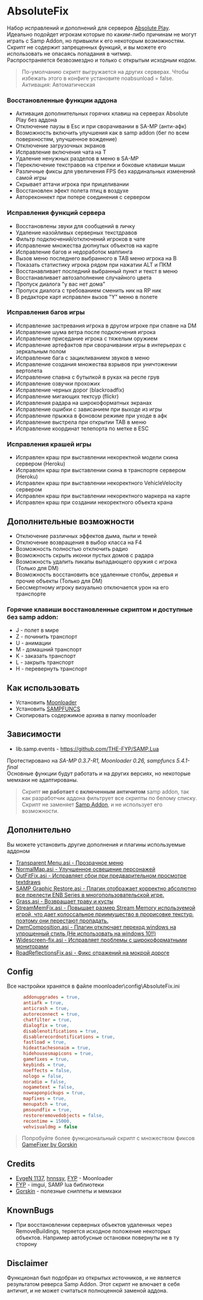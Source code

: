 # AbsoluteFix

Набор исправлений и дополнений для серверов [Absolute Play](https://sa-mp.ru/).  
Идеально подойдет игрокам которые по каким-либо причинам не могут играть с Samp Addon, но привыкли к его некоторым возможностям.  
Скрипт не содержит запрещенных функций, и вы можете его использовать не опасаясь попадания в читмир.  
Распространяется безвозмездно и только с открытым исходным кодом.  

> По-умолчанию скрипт выгружается на других серверах. Чтобы избежать этого в конфиге установите noabsunload = false.  
Активация: Автоматическая

### Восстановленные функции аддона
* Активация дополнительных горячих клавиш на серверах Absolute Play без аддона
* Отключение паузы в Esc и при сворачивании в SA-MP (анти-афк)
* Возможность включить улучшения как в samp addon (бег по всем поверхностям, улучшенное вождение)
* Отключение загрузочных экранов
* Исправление включения чата на T
* Удаление ненужных разделов в меню в SA-MP
* Переключение текстравов на стрелки и боковые клавиши мыши
* Различные фиксы для увеличения FPS без кардинальных изменений самой игры
* Скрывает аттачи игрока при прицеливании
* Восстановлен эфект полета птиц в воздухе
* Автореконнект при потере соединения с сервером

### Исправления функций сервера
* Восстановлены звуки для сообщений в личку
* Удаление назойливых серверных текстдравов
* Фильтр подключений/отключений игроков в чате
* Исправление множества дюпнутых объектов на карте
* Исправление багов и недоработок маппинга
* Вызов меню последнего выбранного в TAB меню игрока на B
* Показать статистику игрока рядом при нажатии ALT и ПКМ
* Восстанавливает последний выбранный пункт и текст в меню
* Восстанавливает автозаполнение случайного цвета
* Пропуск диалога "у вас нет дома"
* Пропуск диалога с требованием сменить ник на RP ник
* В редакторе карт исправлен вызов "Y" меню в полете

### Исправления багов игры
* Исправление застревания игрока в другом игроке при спавне на DM
* Исправление шума ветра после подключения игрока
* Исправление приседание игрока с тяжелым оружием
* Исправление артефактов при сворачивании игры в интерьерах с зеркальным полом
* Исправление бага с зацикливанием звуков в меню
* Исправление создания множества взрывов при уничтожении вертолета
* Исправление спавна с бутылкой в руках на респе грув
* Исправление озвучки прохожих
* Исправление черных дорог (blackroadfix)
* Исправление мигающих тектсур (flickr)
* Исправления радара на широкоформатных экранах
* Исправление ошибки с зависанием при выходе из игры
* Исправление прыжка в фоновом режиме при уходе в афк
* Исправление выстрела при открытии TAB в меню
* Исправление координат телепорта по метке в ESC

### Исправления крашей игры
* Исправлен краш при выставлении некоректной модели скина сервером (Heroku)
* Исправлен краш при выставлении скина в транспорте сервером (Heroku)
* Исправлен краш при выставлении некоректного VehicleVelocity сервером
* Исправлен краш при выставлении некоректного маркера на карте
* Исправлен краш при создании некоректного объекта крана

## Дополнительные возможности
* Отключение различных эффектов дыма, пыли и теней
* Отключение возвращения в выбор класса на F4
* Возможность полностью отключить радио
* Возможность скрыть иконки пустых домов с радара
* Возможность удалить пикапы выпадающего оружия с игрока (Только для DM)
* Возможность восстановить все удаленные столбы, деревья и прочие объекты (Только для DM)
* Бессмертному игроку визуально отключается урон на его транспорте

### Горячие клавиши восстановленные скриптом и доступные без samp addon:
* J - полет в мире
* Z - починить транспорт
* U - анимации
* M - домашний транспорт
* K - заказать транспорт
* L - закрыть транспорт
* H - перевернуть транспорт

## Как использовать
- Установить [Moonloader](https://www.blast.hk/threads/13305/)  
- Установить [SAMPFUNCS](https://www.blast.hk/threads/17/)  
- Скопировать содержимое архива в папку moonloader  

## Зависимости
* lib.samp.events - https://github.com/THE-FYP/SAMP.Lua

Протестировано на *SA-MP 0.3.7-R1, Moonloader 0.26, sampfuncs 5.4.1-final*  
Основные функции будут работать и на других версиях, но некоторые мемхаки не адаптированы.

> Скрипт **не работает с включенным античитом** samp addon, так как разработчик аддона фильтрует все скрипты по белому списку. Скрипт не заменяет [Samp Addon](https://sa-mp.ru/sampaddon), и не использует его возможности. 

## Дополнительно
Вы можете установить другие дополнения и плагины используемые аддоном  

* [Transparent Menu.asi - Прозрачное меню](https://libertycity.ru/files/gta-san-andreas/96340-transparent-menu.html)
* [NormalMap.asi - Улучшенное освещение персонажей](https://www.blast.hk/threads/19173/)
* [OutFitFix.asi - Исправляет сбои при предварительном просмотре textdraws](https://gtaforums.com/topic/759412-relsa-fixes-for-normalmapweapons-outfit-and-shell/)
* [SAMP Graphic Restore.asi - Плагин отображает корректно абсолютно все прелести ENB Series в многопользовательской игре.](https://www.blast.hk/threads/25150/)
* [Grass.asi - Возвращает траву и кусты](https://libertycity.net/files/gta-san-andreas/96677-samp-grass.html)
* [StreamMemFix.asi - Повышает размер Stream Memory используемой игрой, что дает колоссальное приимущество в прорисовке текстур, поэтому они перестают пропадать.](https://libertycity.ru/files/gta-san-andreas/31883-sa-streammemfix-2.2.html)
* [DwmComposition.asi - Плагин отключает переход windows на упрощенный стиль (Не использовать на windows 10!!)](https://www.blast.hk/threads/13368/)
* [Widescreen-fix.asi - Исправляет проблемы с широкоформатными мониторами](https://gamemodding.com/ru/gta-san-andreas/others/45270-widescreen-fix.html)
* [RoadReflectionsFix.asi - Фикс отражений на мокрой дороге](https://www.gtagarage.com/mods/show.php?id=22398)

## Config
Все настройки хранятся в файле moonloader\config\AbsoluteFix.ini  
```INI
      addonupgrades = true,
      antiafk = true,
      anticrash = true,
	  autoreconnect = true,
      chatfilter = true,
      dialogfix = true,
      disablenotifications = true,
	  disablerecordnotifications = true,
      fastload = true,
      hideattachesonaim = true,
	  hidehousesmapicons = true,
      gamefixes = true,
      keybinds = true,
      noeffects = false,
      nologo = false,
	  noradio = false,
      nogametext = false,
	  noweaponpickups = true,
      mapfixes = true,
      menupatch = true,
      pmsoundfix = true,
	  restoreremovedobjects = false,
	  recontime = 15000,
      vehvisualdmg = false
```

> Попробуйте более функциональный скрипт с множеством фиксов [GameFixer by Gorskin](https://vk.com/@gorskinscripts-gamefixer-obnovlenie-30)

## Credits 
* [EvgeN 1137](https://www.blast.hk/members/1), [hnnssy](https://www.blast.hk/members/66797), [FYP](https://github.com/THE-FYP) - Moonloader  
* [FYP](https://github.com/THE-FYP) - imgui, SAMP lua библиотеки
* [Gorskin](https://vk.com/gorskinscripts) - полезные сниппеты и мемхаки

## KnownBugs
* При восстановлении серверных объектов удаленных через RemoveBuildings, теряется исходное положение некоторых объектов. Например автобусные остановки повернуты не в ту сторону

## Disclaimer
Функционал был подобран из открытых источников, и не является результатом реверса Samp Addon.
Этот скрипт не влючает в себя античит, и не может считаться полноценной заменой аддона.
